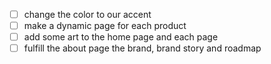 - [ ] change the color to our accent
- [ ] make a dynamic page for each product
- [ ] add some art to the home page and each page
- [ ] fulfill the about page the brand, brand story and roadmap